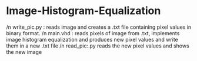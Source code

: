 # Image-Histogram-Equalization
/n write_pic.py : reads image and creates a .txt file containing pixel values in binary format.
/n main.vhd : reads pixels of image from .txt, implements image histogram equalization and produces new pixel values and write them in a new .txt file
/n read_pic:.py  reads the new pixel values and shows the new image

